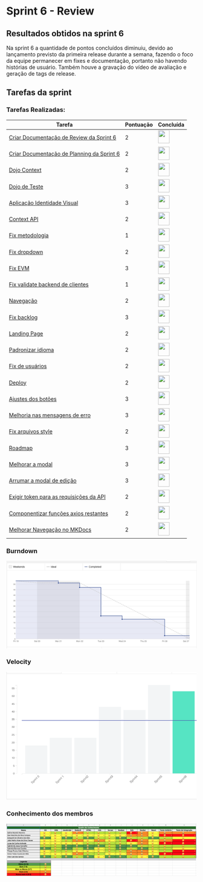 # Sprint 6 - Review 

## Resultados obtidos na sprint 6

Na sprint 6 a quantidade de pontos concluídos diminuiu, devido ao lançamento previsto da primeira release durante a semana, fazendo o foco da equipe permanecer em fixes e documentação, portanto não havendo histórias de usuário. Também houve a gravação do vídeo de avaliação e geração de tags de release.

## Tarefas da sprint

### Tarefas Realizadas:

|Tarefa|Pontuação|Concluída|
|--|--|--|
[Criar Documentação de Review da Sprint 6](https://github.com/fga-eps-mds/2020-2-SiGeD/issues/7)|2|<image src="https://i.pinimg.com/originals/21/3d/c0/213dc0ed0a2e69d1978c75bfbcff903a.png" width=30 height=35>|
[Criar Documentação de Planning da Sprint 6](https://github.com/fga-eps-mds/2020-2-SiGeD/issues/7)|2|<image src="https://i.pinimg.com/originals/21/3d/c0/213dc0ed0a2e69d1978c75bfbcff903a.png" width=30 height=35>|
[Dojo Context](https://github.com/fga-eps-mds/2020-2-SiGeD/issues/7)|2|<image src="https://i.pinimg.com/originals/21/3d/c0/213dc0ed0a2e69d1978c75bfbcff903a.png" width=30 height=35>|
[Dojo de Teste](https://github.com/fga-eps-mds/2020-2-SiGeD/issues/7)|3|<image src="https://i.pinimg.com/originals/21/3d/c0/213dc0ed0a2e69d1978c75bfbcff903a.png" width=30 height=35>|
[Aplicação Identidade Visual](https://github.com/fga-eps-mds/2020-2-SiGeD/issues/7)|3|<image src="https://i.pinimg.com/originals/21/3d/c0/213dc0ed0a2e69d1978c75bfbcff903a.png" width=30 height=35>|
[Context API](https://github.com/fga-eps-mds/2020-2-SiGeD/issues/7)|2|<image src="https://i.pinimg.com/originals/21/3d/c0/213dc0ed0a2e69d1978c75bfbcff903a.png" width=30 height=35>|
[Fix metodologia](https://github.com/fga-eps-mds/2020-2-SiGeD/issues/7)|1|<image src="https://i.pinimg.com/originals/21/3d/c0/213dc0ed0a2e69d1978c75bfbcff903a.png" width=30 height=35>|
[Fix dropdown](https://github.com/fga-eps-mds/2020-2-SiGeD/issues/7)|2|<image src="https://i.pinimg.com/originals/21/3d/c0/213dc0ed0a2e69d1978c75bfbcff903a.png" width=30 height=35>|
[Fix EVM](https://github.com/fga-eps-mds/2020-2-SiGeD/issues/7)|3|<image src="https://i.pinimg.com/originals/21/3d/c0/213dc0ed0a2e69d1978c75bfbcff903a.png" width=30 height=35>|
[Fix validate backend de clientes](https://github.com/fga-eps-mds/2020-2-SiGeD/issues/7)|1|<image src="https://i.pinimg.com/originals/21/3d/c0/213dc0ed0a2e69d1978c75bfbcff903a.png" width=30 height=35>|
[Navegação](https://github.com/fga-eps-mds/2020-2-SiGeD/issues/7)|2|<image src="https://i.pinimg.com/originals/21/3d/c0/213dc0ed0a2e69d1978c75bfbcff903a.png" width=30 height=35>|
[Fix backlog](https://github.com/fga-eps-mds/2020-2-SiGeD/issues/7)|3|<image src="https://i.pinimg.com/originals/21/3d/c0/213dc0ed0a2e69d1978c75bfbcff903a.png" width=30 height=35>|
[Landing Page](https://github.com/fga-eps-mds/2020-2-SiGeD/issues/7)|2|<image src="https://i.pinimg.com/originals/21/3d/c0/213dc0ed0a2e69d1978c75bfbcff903a.png" width=30 height=35>|
[Padronizar idioma](https://github.com/fga-eps-mds/2020-2-SiGeD/issues/7)|2|<image src="https://i.pinimg.com/originals/21/3d/c0/213dc0ed0a2e69d1978c75bfbcff903a.png" width=30 height=35>|
[Fix de usuários](https://github.com/fga-eps-mds/2020-2-SiGeD/issues/7)|2|<image src="https://i.pinimg.com/originals/21/3d/c0/213dc0ed0a2e69d1978c75bfbcff903a.png" width=30 height=35>|
[Deploy](https://github.com/fga-eps-mds/2020-2-SiGeD/issues/7)|2|<image src="https://i.pinimg.com/originals/21/3d/c0/213dc0ed0a2e69d1978c75bfbcff903a.png" width=30 height=35>|
[Ajustes dos botões](https://github.com/fga-eps-mds/2020-2-SiGeD/issues/7)|3|<image src="https://i.pinimg.com/originals/21/3d/c0/213dc0ed0a2e69d1978c75bfbcff903a.png" width=30 height=35>|
[Melhoria nas mensagens de erro](https://github.com/fga-eps-mds/2020-2-SiGeD/issues/7)|3|<image src="https://i.pinimg.com/originals/21/3d/c0/213dc0ed0a2e69d1978c75bfbcff903a.png" width=30 height=35>|
[Fix arquivos style](https://github.com/fga-eps-mds/2020-2-SiGeD/issues/7)|2|<image src="https://i.pinimg.com/originals/21/3d/c0/213dc0ed0a2e69d1978c75bfbcff903a.png" width=30 height=35>|
[Roadmap](https://github.com/fga-eps-mds/2020-2-SiGeD/issues/7)|3|<image src="https://i.pinimg.com/originals/21/3d/c0/213dc0ed0a2e69d1978c75bfbcff903a.png" width=30 height=35>|
[Melhorar a modal](https://github.com/fga-eps-mds/2020-2-SiGeD/issues/7)|3|<image src="https://i.pinimg.com/originals/21/3d/c0/213dc0ed0a2e69d1978c75bfbcff903a.png" width=30 height=35>|
[Arrumar a modal de edição](https://github.com/fga-eps-mds/2020-2-SiGeD/issues/7)|3|<image src="https://i.pinimg.com/originals/21/3d/c0/213dc0ed0a2e69d1978c75bfbcff903a.png" width=30 height=35>|
[Exigir token para as requisições da API](https://github.com/fga-eps-mds/2020-2-SiGeD/issues/7)|2|<image src="https://i.pinimg.com/originals/21/3d/c0/213dc0ed0a2e69d1978c75bfbcff903a.png" width=30 height=35>|
[Componentizar funções axios restantes](https://github.com/fga-eps-mds/2020-2-SiGeD/issues/7)|2|<image src="https://i.pinimg.com/originals/21/3d/c0/213dc0ed0a2e69d1978c75bfbcff903a.png" width=30 height=35>|
[Melhorar Navegação no MKDocs](https://github.com/fga-eps-mds/2020-2-SiGeD/issues/7)|2|<image src="https://i.pinimg.com/originals/21/3d/c0/213dc0ed0a2e69d1978c75bfbcff903a.png" width=30 height=35>|

### Burndown
 ![imagem](burndown.png)

### Velocity
 ![imagem](velocity.png)

### Conhecimento dos membros
 ![imagem](conhecimento.png)
 